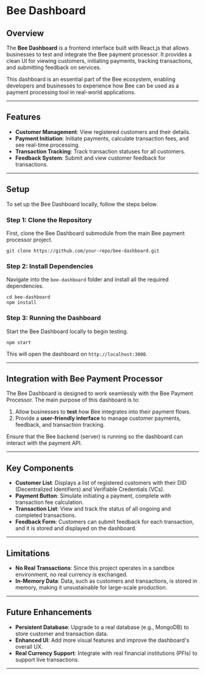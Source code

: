 # Bee Dashboard

## Overview

The **Bee Dashboard** is a frontend interface built with React.js that allows businesses to test and integrate the Bee payment processor. It provides a clean UI for viewing customers, initiating payments, tracking transactions, and submitting feedback on services.

This dashboard is an essential part of the Bee ecosystem, enabling developers and businesses to experience how Bee can be used as a payment processing tool in real-world applications.

---

## Features

- **Customer Management**: View registered customers and their details.
- **Payment Initiation**: Initiate payments, calculate transaction fees, and see real-time processing.
- **Transaction Tracking**: Track transaction statuses for all customers.
- **Feedback System**: Submit and view customer feedback for transactions.

---

## Setup

To set up the Bee Dashboard locally, follow the steps below.

### Step 1: Clone the Repository

First, clone the Bee Dashboard submodule from the main Bee payment processor project.

```
git clone https://github.com/your-repo/bee-dashboard.git
```

### Step 2: Install Dependencies

Navigate into the `bee-dashboard` folder and install all the required dependencies.

```
cd bee-dashboard
npm install
```

### Step 3: Running the Dashboard

Start the Bee Dashboard locally to begin testing.

```
npm start
```

This will open the dashboard on `http://localhost:3000`.

---

## Integration with Bee Payment Processor

The Bee Dashboard is designed to work seamlessly with the Bee Payment Processor. The main purpose of this dashboard is to:

1. Allow businesses to **test** how Bee integrates into their payment flows.
2. Provide a **user-friendly interface** to manage customer payments, feedback, and transaction tracking.

Ensure that the Bee backend (server) is running so the dashboard can interact with the payment API.

---

## Key Components

- **Customer List**: Displays a list of registered customers with their DID (Decentralized Identifiers) and Verifiable Credentials (VCs).
- **Payment Button**: Simulate initiating a payment, complete with transaction fee calculation.
- **Transaction List**: View and track the status of all ongoing and completed transactions.
- **Feedback Form**: Customers can submit feedback for each transaction, and it is stored and displayed on the dashboard.

---

## Limitations

- **No Real Transactions**: Since this project operates in a sandbox environment, no real currency is exchanged.
- **In-Memory Data**: Data, such as customers and transactions, is stored in memory, making it unsustainable for large-scale production.

---

## Future Enhancements

- **Persistent Database**: Upgrade to a real database (e.g., MongoDB) to store customer and transaction data.
- **Enhanced UI**: Add more visual features and improve the dashboard's overall UX.
- **Real Currency Support**: Integrate with real financial institutions (PFIs) to support live transactions.

---
